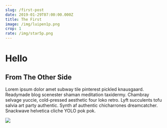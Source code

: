 ```yaml
---
slug: /first-post
date: 2019-01-29T07:00:00.000Z
title: The First
image: /img/luipen1p.png
crop: 1
rate: /img/star5p.png
---
```

# Hello

## From The Other Side

Lorem ipsum dolor amet subway tile pinterest pickled knausgaard. Readymade blog scenester shaman meditation taxidermy. Chambray selvage yuccie, cold-pressed aesthetic four loko retro. Lyft succulents tofu salvia art party authentic. Synth af authentic chicharrones dreamcatcher. Snackwave helvetica cliche YOLO pok pok.

![](/img/luipen1p.png)
